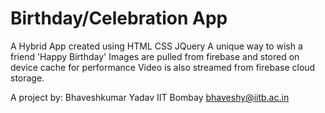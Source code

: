 # Birthday/Celebration App

A Hybrid App created using HTML CSS JQuery
A unique way to wish a friend 'Happy Birthday' 
Images are pulled from firebase and stored on device cache for performance 
Video is also streamed from firebase cloud storage. 


A project by: 
Bhaveshkumar Yadav
IIT Bombay 
bhaveshy@iitb.ac.in
